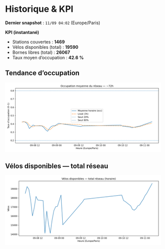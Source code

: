 # Historique & KPI

**Dernier snapshot** : `11/09 04:02` (Europe/Paris)

**KPI (instantané)**

- Stations couvertes : **1469**
- Vélos disponibles (total) : **19590**
- Bornes libres (total) : **26067**
- Taux moyen d’occupation : **42.6 %**

## Tendance d’occupation

![Mean occupancy](assets/figs/occupancy_last72h.png)

## Vélos disponibles — total réseau

![Bikes total](assets/figs/bikes_total_last72h.png)
